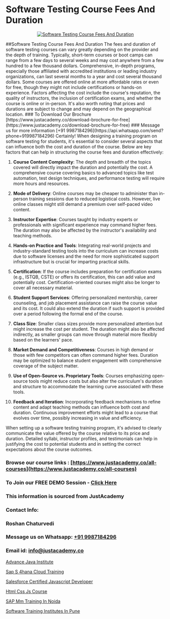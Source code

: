 # Software Testing Course Fees And Duration

<p align="center">
  <a href="https://justacademy.co/program-detail/software-testing">
    <img src="https://justacademy.co/storage2/program_images/1704700438.webp" alt="Software Testing Course Fees And Duration">
  </a>
</p>
##Software Testing Course Fees And Duration
The fees and duration of software testing courses can vary greatly depending on the provider and the depth of training. Typically, short-term courses or boot camps can range from a few days to several weeks and may cost anywhere from a few hundred to a few thousand dollars. Comprehensive, in-depth programs, especially those affiliated with accredited institutions or leading industry organizations, can last several months to a year and cost several thousand dollars. Some courses are offered online at more affordable rates or even for free, though they might not include certifications or hands-on experience. Factors affecting the cost include the course's reputation, the quality of instructors, the inclusion of certification exams, and whether the course is online or in-person. It's also worth noting that prices and durations are subject to change and may depend on the geographical location.
### To Download Our Brochure [https://www.justacademy.co/download-brochure-for-free](https://www.justacademy.co/download-brochure-for-free)
### Message us for more information [+91 9987184296](https://api.whatsapp.com/send?phone=919987184296)
Certainly! When designing a training program on software testing for students, it's essential to consider several aspects that can influence both the cost and duration of the course. Below are key factors that can help in structuring the course fees and duration effectively:

1) **Course Content Complexity**: The depth and breadth of the topics covered will directly impact the duration and potentially the cost. A comprehensive course covering basics to advanced topics like test automation, test design techniques, and performance testing will require more hours and resources.

2) **Mode of Delivery**: Online courses may be cheaper to administer than in-person training sessions due to reduced logistical costs. However, live online classes might still demand a premium over self-paced video content.

3) **Instructor Expertise**: Courses taught by industry experts or professionals with significant experience may command higher fees. The duration may also be affected by the instructor's availability and teaching methods.

4) **Hands-on Practice and Tools**: Integrating real-world projects and industry-standard testing tools into the curriculum can increase costs due to software licenses and the need for more sophisticated support infrastructure but is crucial for imparting practical skills.

5) **Certification**: If the course includes preparation for certification exams (e.g., ISTQB, CSTE) or offers its certification, this can add value and potentially cost. Certification-oriented courses might also be longer to cover all necessary material.

6) **Student Support Services**: Offering personalized mentorship, career counseling, and job placement assistance can raise the course value and its cost. It could also extend the duration if such support is provided over a period following the formal end of the course.

7) **Class Size**: Smaller class sizes provide more personalized attention but might increase the cost per student. The duration might also be affected indirectly, as smaller groups can move through material more flexibly based on the learners' pace.

8) **Market Demand and Competitiveness**: Courses in high demand or those with few competitors can often command higher fees. Duration may be optimized to balance student engagement with comprehensive coverage of the subject matter.

9) **Use of Open-Source vs. Proprietary Tools**: Courses emphasizing open-source tools might reduce costs but also alter the curriculum's duration and structure to accommodate the learning curve associated with these tools.

10) **Feedback and Iteration**: Incorporating feedback mechanisms to refine content and adapt teaching methods can influence both cost and duration. Continuous improvement efforts might lead to a course that evolves over time, possibly increasing in value and efficiency.

When setting up a software testing training program, it's advised to clearly communicate the value offered by the course relative to its price and duration. Detailed syllabi, instructor profiles, and testimonials can help in justifying the cost to potential students and in setting the correct expectations about the course outcomes.

### Browse our course links : [https://www.justacademy.co/all-courses](https://www.justacademy.co/all-courses) 
### To Join our FREE DEMO Session - [Click Here](https://www.justacademy.co/register-for-course-demo)


### This information is sourced from JustAcademy
### Contact Info:
### Roshan Chaturvedi
### Message us on Whatsapp: [+91 9987184296](https://api.whatsapp.com/send?phone=919987184296)
### Email id: [info@justacademy.co](mailto:info@justacademy.co)
                
[Advance Java Institute](https://www.linkedin.com/pulse/advance-java-institute-justacademy-coimbatore-rmcse?trackingId=D8dhHVu4jTVpNb%2ByWAKRwg%3D%3D&lipi=urn%3Ali%3Apage%3Ad_flagship3_company_admin%3BQ21fTVlsQ6eRatiOukp9mA%3D%3D)

[Sap S 4hana Cloud Training](https://www.linkedin.com/pulse/sap-4hana-cloud-training-justacademy-sunnyvale-6itfc/)

[Salesforce Certified Javascript Developer](https://medium.com/@mahi3106/salesforce-certified-javascript-developer-f9d9e0a59aa3)

[Html Css Js Course](https://medium.com/@justacademytraining/html-css-js-course-a43cc3de91d5)

[SAP Mm Training In Noida](https://justacademyin.github.io/justacademy/sap-mm-training-in-noida)

[Software Training Institutes In Pune](https://justacademyin.github.io/justacademy/software-training-institutes-in-pune)

